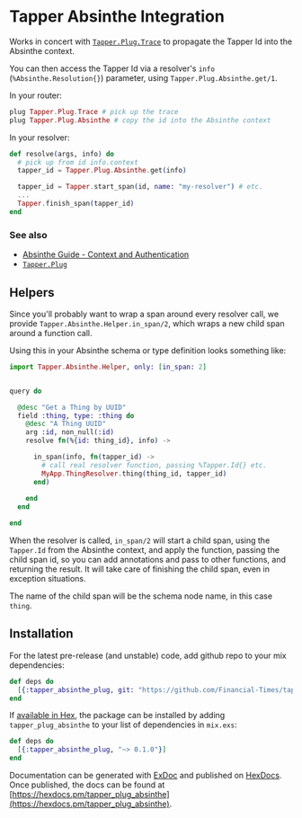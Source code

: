 # Tapper Absinthe Integration

Works in concert with [`Tapper.Plug.Trace`](https://github.com/Financial-Times/tapper_plug)
to propagate the Tapper Id into the Absinthe context.

You can then access the Tapper Id via a resolver's `info` (`%Absinthe.Resolution{}`)
parameter, using `Tapper.Plug.Absinthe.get/1`.

In your router:
```elixir
plug Tapper.Plug.Trace # pick up the trace
plug Tapper.Plug.Absinthe # copy the id into the Absinthe context
```

In your resolver:
```elixir
def resolve(args, info) do
  # pick up from id info.context
  tapper_id = Tapper.Plug.Absinthe.get(info)

  tapper_id = Tapper.start_span(id, name: "my-resolver") # etc.
  ...
  Tapper.finish_span(tapper_id)
end
```
### See also

* [Absinthe Guide - Context and Authentication](http://absinthe-graphql.org/guides/context-and-authentication/)
* [`Tapper.Plug`](https://github.com/Financial-Times/tapper_plug)


## Helpers

Since you'll probably want to wrap a span around every resolver call, we provide `Tapper.Absinthe.Helper.in_span/2`,
which wraps a new child span around a function call.

Using this in your Absinthe schema or type definition looks something like:

```elixir
import Tapper.Absinthe.Helper, only: [in_span: 2]


query do

  @desc "Get a Thing by UUID"
  field :thing, type: :thing do
    @desc "A Thing UUID"
    arg :id, non_null(:id)
    resolve fn(%{id: thing_id}, info) ->

      in_span(info, fn(tapper_id) ->
        # call real resolver function, passing %Tapper.Id{} etc.
        MyApp.ThingResolver.thing(thing_id, tapper_id)
      end)
      
    end
  end

end
```

When the resolver is called, `in_span/2` will start a child span,
using the `Tapper.Id` from the Absinthe context, and apply the function, passing the child span id, so you can add annotations and pass to other functions, and returning the result. It will take care of finishing the child span, even in exception situations.

The name of the child span will be the schema node name, in this case `thing`.

## Installation

For the latest pre-release (and unstable) code, add github repo to your mix dependencies:

```elixir
def deps do
  [{:tapper_absinthe_plug, git: "https://github.com/Financial-Times/tapper_absinthe_plug"}]
end
```

If [available in Hex](https://hex.pm/docs/publish), the package can be installed
by adding `tapper_plug_absinthe` to your list of dependencies in `mix.exs`:

```elixir
def deps do
  [{:tapper_absinthe_plug, "~> 0.1.0"}]
end
```

Documentation can be generated with [ExDoc](https://github.com/elixir-lang/ex_doc)
and published on [HexDocs](https://hexdocs.pm). Once published, the docs can
be found at [https://hexdocs.pm/tapper_plug_absinthe](https://hexdocs.pm/tapper_plug_absinthe).

